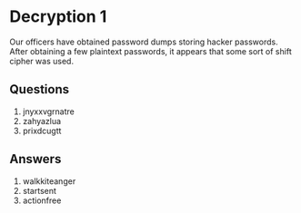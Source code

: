 # Decryption 1
Our officers have obtained password dumps storing hacker passwords. After obtaining a few plaintext passwords, it appears that some sort of shift cipher was used.

## Questions
1. jnyxxvgrnatre	
2. zahyazlua	
3. prixdcugtt		

## Answers
1. walkkiteanger
2. startsent
3. actionfree